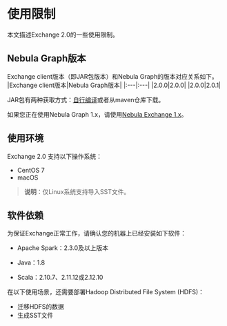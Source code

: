 # 使用限制

本文描述Exchange 2.0的一些使用限制。

## Nebula Graph版本

Exchange client版本（即JAR包版本）和Nebula Graph的版本对应关系如下。
|Exchange client版本|Nebula Graph版本|
|:---|:---|
|2.0.0|2.0.0|
|2.0.0|2.0.1|

JAR包有两种获取方式：[自行编译](../ex-ug-compile.md)或者从maven仓库下载。

如果您正在使用Nebula Graph 1.x，请使用[Nebula Exchange 1.x](https://github.com/vesoft-inc/nebula-java/tree/v1.0/tools "Click to go to GitHub")。

## 使用环境

Exchange 2.0 支持以下操作系统：

- CentOS 7
- macOS

> **说明**：仅Linux系统支持导入SST文件。

## 软件依赖

为保证Exchange正常工作，请确认您的机器上已经安装如下软件：

- Apache Spark：2.3.0及以上版本

- Java：1.8

- Scala：2.10.7、2.11.12或2.12.10

在以下使用场景，还需要部署Hadoop Distributed File System (HDFS)：

- 迁移HDFS的数据
- 生成SST文件
